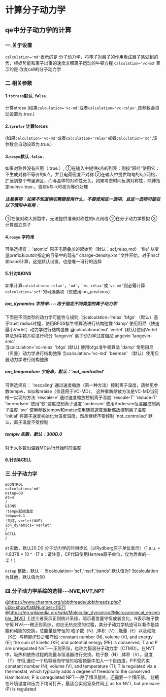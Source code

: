# 计算分子动力学
## qe中分子动力学的计算
### 一.关于设置
`calculation='md'`表示的是 分子动力学，将电子对离子的作用看成离子感受到的势，根据势能和离子出事的速度求解离子运动的牛顿方程
`calculation='vc-md'`表示的是 改变cell的分子动力学


###  二.相关参数
#### 1.`tstress`默认`.false.` 
计算stress (如果`calculation='vc-md'`或者`calculation='vc-relax'`,该参数会自动设置为.true.)
#### 2.`tprnfor` 计算forces 
(如果`calculation='vc-md'`或者`calculation='relax'`或者`calculation='md'`,该参数会自动设置为.true.)
#### 3.`nosym`默认`.false.` 
如果对称性没有应用（.true.）,
①在输入中提供k点的列表：则按“原样”使用它：不生成对称不等价的k点，并且电荷密度不对称
②在输入中提供均匀的k点网格，扩展到整个布里渊区，而与晶体的对称性无关。如果考虑时间反演对称性，除非指定noinv=.true.，否则k与-k可视为等价处理

##### 注意事项：如果不知道确切需要使用什么，不要使用这一选项，且这一选项可能在以下情形中有用：
①在低对称大原胞中，无法提供准确对称性的k点网格
②在分子动力学模拟
③计算孤立原子

#### 4.`nosym` 字符串
可供选择有：
'atomic'  原子电荷叠加的起始势（默认：scf,relax,md）
'file'   从变量prefix和outdir指定的目录中的现有“ charge-density.xml”文件开始。对于nscf和band计算，这是默认设置，也是唯一可行的选择

#### 5.针对&IONS
如果计算`calculation='relax'`，`'md'`，`'vc-relax'`或`'vc-md'`则必需计算`calculation='scf'`的可选选项（仅使用ion_positions）
##### ion_dynamics 字符串----用于指定不同类型的离子动力学
下面是不同类型的动力学可能性与规则:
当calculation='relax'
    'bfgs' （默认）基于trust radius过程，使用BFGS拟牛顿算法进行结构弛豫
    'damp'  使用阻尼（快速最小Verlet）动力学进行结构弛豫
当calculation='md'
    'verlet' (默认)使用Verlet算法对牛顿方程进行积分
    'langevin'  离子动力学过度阻尼langevin
    'langevin-smc'   
当calculation='vc-relax'
     'bfgs' (默认) 使用bfgs准牛顿算法
     'damp' 使用阻尼（贝曼）动力学进行结构弛豫
当calculation='vc-md'
      'beeman' （默认）使用贝曼动力学进行结构弛豫
      
##### ion_temperature 字符串，默认：'not_controlled'
可供选择有：
'rescaling' 通过速度缩放（第一种方法）控制离子温度，请参见参数tempw，tolp和nraise（仅适用于VC-MD）。
这种重新缩放方法是VC-MD当前唯一实现的方法
'rescale-v' 通过速度缩放控制离子温度
'rescale-T'
'reduce-T'
'berendsen' 使用“软”速度控制离子温度
'andersen' 使用Andersen恒温器控制离子温度
'svr' 使用参数tempw和nraise使用随机速度重新缩放控制离子温度
'initial' 将离子速度初始化为温度温度，然后继续不受控制
'not_controlled' 默认，离子温度不受控制

##### tempw 实数，默认：300D.0
对于大多数恒温器MD运行开始时的温度


#### 6.针对&CELL

###  三.分子动力学
```
&CONTROL
calculation='md'
nstep=68
dt=4
/
&IONS
!tempw起始温度
tempw=0.1
!系综，verlet(NVE)
ion_dynamics='verlet'
/
&CELL
/
```
`dt`实数，默认20.D0 
分子动力学的时间步长（以Rydberg原子单位表示）（1 a.u. = 4.8378 * 10 ^ -17 s：请注意，CP代码使用Hartree原子单位，仅为后者的一半！）

`nstep` 整数，默认：
当calculation='scf','nscf','bands' 默认值为1
当calculation为其他，默认值为50

###  四.分子动力学系综的选择---NVE,NVT,NPT
@https://www.charmm.org/ubbthreads/ubbthreads.php?ubb=showflat&Number=11071
@https://en.wikipedia.org/wiki/Molecular_dynamics#Microcanonical_ensemble_(NVE)
上述三者表示正则统计系综，暗示着变量守恒或者变化。N表示粒子数守恒
NVE---微正则系综，对应无热交换的过程，其分子动力学轨迹可以看作是势能和动能的交换，总能量是守恒的
粒子数（N）,体积（V）,能量（E）以及动能（KE）与势能(PE)之和守恒 :constant number (N), volume (V), and energy (E); the sum of kinetic (KE) and potential energy (PE) is conserved, T and P are unregulated 
NVT---正则系综，也称为恒温分子动力学（CTMD）。在NVT中，吸热和放热过程的能量与恒温器进行交换。粒子数（N）,体积（V），温度（T）守恒,通过一个热容器向守恒的哈密顿量中加入一个自由度，P不受约束
constant number (N), volume (V), and temperature (T); T is regulated via a thermostat, which typically adds a degree of freedom to the conserved Hamiltonian;  P is unregulated
NPT---除了恒温器外，还需要一个恒压器。
烧瓶在环境温度和压力下均可打开，最适合实验室条件同上
as for NVT, but pressure (P) is regulated
